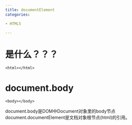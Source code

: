 ```yaml
---
title: documentElement
categories: 

- HTML5

---
```


# 是什么？？？
```
<html></html>
```
# document.body
```
<body></body>
```
document.body是DOM中Document对象里的body节点
document.documentElement是文档对象根节点(html)的引用。